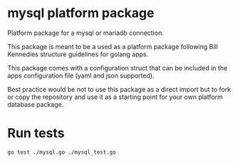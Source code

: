 # mysql platform package

Platform package for a mysql or mariadb connection.

This package is meant to be a used as a platform package following Bill Kennedies structure guidelines for golang apps.

This package comes with a configuration struct that can be included in the apps configuration file (yaml and json supported).

Best practice would be not to use this package as a direct import but to fork or copy the repository and use it as a starting point for your own platform database package.

# Run tests

```
go test ./mysql.go ./mysql_test.go
```